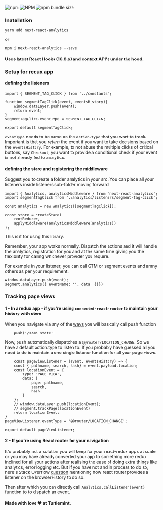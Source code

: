 ![npm](https://img.shields.io/npm/v/next-react-analytics.svg) ![NPM](https://img.shields.io/npm/l/next-react-analytics.svg) 
![npm bundle size](https://img.shields.io/bundlephobia/min/next-react-analytics.svg) 


### Installation

```
yarn add next-react-analytics
```
or

```
npm i next-react-analytics --save
```

#### Uses latest React Hooks (16.8.x) and context API's under the hood.


### Setup for redux app


#### defining the listeners

```
import { SEGMENT_TAG_CLICK } from '../constants';

function segmentTagClick(event, eventsHistory){
    window.dataLayer.push(event);
    return event;
}
segmentTagClick.eventType = SEGMENT_TAG_CLICK;

export default segmentTagClick;
```

`eventType` needs to be same as the `action.type` that you want to track. Important is that you *return* the event if you want to take decisions based on the `eventsHistory`. For example, to not abuse the multiple clicks of critical buttons, say `Checkout`, you want to provide a conditional check if your event is not already fed to analytics.


#### defining the store and registering the middleware

Suggest you to create a folder analytics in your src. You can place all your listeners inside listeners sub-folder moving forward.

```
import { Analytics, analyticsMiddleware } from 'next-react-analytics';
import segmentTagClick from './analytics/listeners/segment-tag-click';

const analytics = new Analytics([segmentTagClick]);

const store = createStore(
    rootReducer,
    applyMiddleware(analyticsMiddleware(analytics))
);

```

This is it for using this library.


Remember, your app works normally. Dispatch the actions and it will handle the analytics, registration for you and at the same time giving you the flexibility for calling whichever provider you require.

For example in your listener, you can call GTM or segment events and amny others as per your requirement.

```
window.dataLayer.push(event);
segment.analytics({ eventName: '', data: {}})
``` 

### Tracking page views

#### 1 - In a redux app - if you're using `connected-react-router` to maintain your history with store

When you navigate via any of the  [ways](https://github.com/supasate/connected-react-router/blob/master/FAQ.md#how-to-use-your-own-context-with-react-redux) you will basically call push function

```
    push('/some-state')
```

Now, push automatically dispatches a `@@router/LOCATION_CHANGE`. So we have a default action.type to listen to. If you probably have guessed all you need to do is maintain a one single listener function for all your page views. 

```
    const pageViewListener = (event, eventsHistory) => {
    const { pathname, search, hash} = event.payload.location;
    const locationEvent = {
        type: 'PAGE_VIEW',
        data: {
            page: pathname,
            search,
            hash
        }
    };
    // window.dataLayer.push(locationEvent);
    // segment.trackPage(locationEvent);
    return locationEvent;
}
pageViewListener.eventType = '@@router/LOCATION_CHANGE';

export default pageViewListener;
```

#### 2 - If you're using React router for your navigation

It's probably not a solution you will keep for your react-redux apps at scale or you may have already converted your app to something more redux inclined for all your actions after realising the ease of doing extra things like analytics, error logging etc. But if you have not and in process to do so, here's Stack Overflow [question](https://stackoverflow.com/q/45373742/1096194) mentioning how react router provides a listener on the browserHistory to do so.

Then after which you can directly call `Analytics.callListener(event)` function to 
to dispatch an event. 



#### Made with love ❤️ at Turtlemint.
